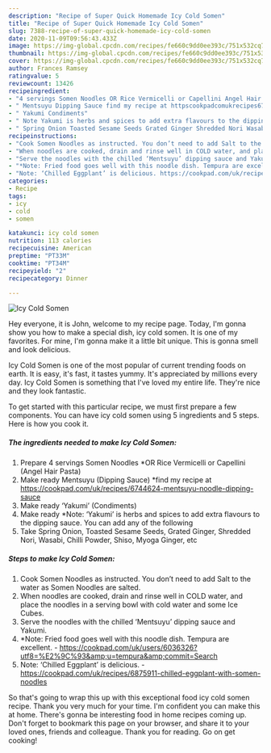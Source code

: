 ```yaml
---
description: "Recipe of Super Quick Homemade Icy Cold Somen"
title: "Recipe of Super Quick Homemade Icy Cold Somen"
slug: 7388-recipe-of-super-quick-homemade-icy-cold-somen
date: 2020-11-09T09:56:43.433Z
image: https://img-global.cpcdn.com/recipes/fe660c9dd0ee393c/751x532cq70/icy-cold-somen-recipe-main-photo.jpg
thumbnail: https://img-global.cpcdn.com/recipes/fe660c9dd0ee393c/751x532cq70/icy-cold-somen-recipe-main-photo.jpg
cover: https://img-global.cpcdn.com/recipes/fe660c9dd0ee393c/751x532cq70/icy-cold-somen-recipe-main-photo.jpg
author: Frances Ramsey
ratingvalue: 5
reviewcount: 13426
recipeingredient:
- "4 servings Somen Noodles OR Rice Vermicelli or Capellini Angel Hair Pasta"
- " Mentsuyu Dipping Sauce find my recipe at httpscookpadcomukrecipes6744624mentsuyunoodledippingsauce"
- " Yakumi Condiments"
- " Note Yakumi is herbs and spices to add extra flavours to the dipping sauce You can add any of the following"
- " Spring Onion Toasted Sesame Seeds Grated Ginger Shredded Nori Wasabi Chilli Powder Shiso Myoga Ginger etc"
recipeinstructions:
- "Cook Somen Noodles as instructed. You don’t need to add Salt to the water as Somen Noodles are salted."
- "When noodles are cooked, drain and rinse well in COLD water, and place the noodles in a serving bowl with cold water and some Ice Cubes."
- "Serve the noodles with the chilled ‘Mentsuyu’ dipping sauce and Yakumi."
- "*Note: Fried food goes well with this noodle dish. Tempura are excellent. https://cookpad.com/uk/users/6036326?utf8=%E2%9C%93&amp;u=tempura&amp;commit=Search"
- "Note: ‘Chilled Eggplant’ is delicious. https://cookpad.com/uk/recipes/6875911-chilled-eggplant-with-somen-noodles"
categories:
- Recipe
tags:
- icy
- cold
- somen

katakunci: icy cold somen 
nutrition: 113 calories
recipecuisine: American
preptime: "PT33M"
cooktime: "PT34M"
recipeyield: "2"
recipecategory: Dinner

---
```



![Icy Cold Somen](https://img-global.cpcdn.com/recipes/fe660c9dd0ee393c/751x532cq70/icy-cold-somen-recipe-main-photo.jpg)

Hey everyone, it is John, welcome to my recipe page. Today, I'm gonna show you how to make a special dish, icy cold somen. It is one of my favorites. For mine, I'm gonna make it a little bit unique. This is gonna smell and look delicious.



Icy Cold Somen is one of the most popular of current trending foods on earth. It is easy, it's fast, it tastes yummy. It's appreciated by millions every day. Icy Cold Somen is something that I've loved my entire life. They're nice and they look fantastic.


To get started with this particular recipe, we must first prepare a few components. You can have icy cold somen using 5 ingredients and 5 steps. Here is how you cook it.

<!--inarticleads1-->

##### The ingredients needed to make Icy Cold Somen:

1. Prepare 4 servings Somen Noodles *OR Rice Vermicelli or Capellini (Angel Hair Pasta)
1. Make ready  Mentsuyu (Dipping Sauce) *find my recipe at https://cookpad.com/uk/recipes/6744624-mentsuyu-noodle-dipping-sauce
1. Make ready  ‘Yakumi’ (Condiments)
1. Make ready  *Note: ‘Yakumi’ is herbs and spices to add extra flavours to the dipping sauce. You can add any of the following
1. Take  Spring Onion, Toasted Sesame Seeds, Grated Ginger, Shredded Nori, Wasabi, Chilli Powder, Shiso, Myoga Ginger, etc




<!--inarticleads2-->

##### Steps to make Icy Cold Somen:

1. Cook Somen Noodles as instructed. You don’t need to add Salt to the water as Somen Noodles are salted.
1. When noodles are cooked, drain and rinse well in COLD water, and place the noodles in a serving bowl with cold water and some Ice Cubes.
1. Serve the noodles with the chilled ‘Mentsuyu’ dipping sauce and Yakumi.
1. *Note: Fried food goes well with this noodle dish. Tempura are excellent. - https://cookpad.com/uk/users/6036326?utf8=%E2%9C%93&amp;u=tempura&amp;commit=Search
1. Note: ‘Chilled Eggplant’ is delicious. - https://cookpad.com/uk/recipes/6875911-chilled-eggplant-with-somen-noodles




So that's going to wrap this up with this exceptional food icy cold somen recipe. Thank you very much for your time. I'm confident you can make this at home. There's gonna be interesting food in home recipes coming up. Don't forget to bookmark this page on your browser, and share it to your loved ones, friends and colleague. Thank you for reading. Go on get cooking!
